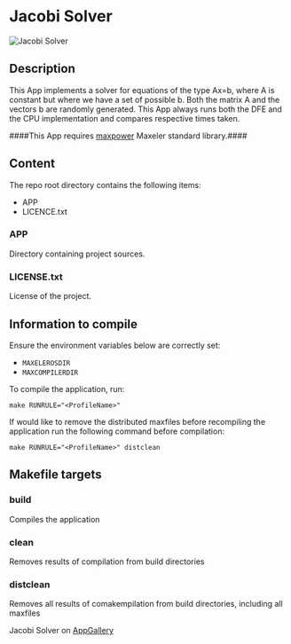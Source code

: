 # Jacobi Solver

<img src="http://appgallery.maxeler.com/v0.1/app/Jacobi%20Solver/icon" alt="Jacobi Solver">

## Description

This App implements a solver for equations of the type Ax=b, where A is constant but where we have a set of possible b. Both the matrix A and the vectors b are randomly generated. This App always runs both the DFE and the CPU implementation and compares respective times taken.

####This App requires [maxpower](https://github.com/maxeler/maxpower) Maxeler standard library.####

## Content

The repo root directory contains the following items:

- APP
- LICENCE.txt

### APP

Directory containing project sources.
  
### LICENSE.txt

License of the project.

## Information to compile

Ensure the environment variables below are correctly set:
  * `MAXELEROSDIR`
  * `MAXCOMPILERDIR`

To compile the application, run:

    make RUNRULE="<ProfileName>"

If would like to remove the distributed maxfiles before recompiling the application run the following command before compilation:

    make RUNRULE="<ProfileName>" distclean

## Makefile targets

### build  

Compiles the application

### clean  

Removes results of compilation from build directories  

### distclean  

Removes all results of comakempilation from build directories, including all maxfiles

Jacobi Solver on [AppGallery](http://appgallery.maxeler.com/)   

